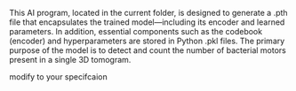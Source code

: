 This AI program, located in the current folder, is designed to generate a .pth file that encapsulates the trained model—including its encoder and learned parameters. In addition, essential components such as the codebook (encoder) and hyperparameters are stored in Python .pkl files.
The primary purpose of the model is to detect and count the number of bacterial motors present in a single 3D tomogram.

modify to your specifcaion 
